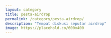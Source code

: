 ```yaml
---
layout: category
title: pesta-airdrop
permalink: /category/pesta-airdrop/
description: "Tempat diskusi seputar airdrop"
image: https://placehold.co/600x400
---
```

